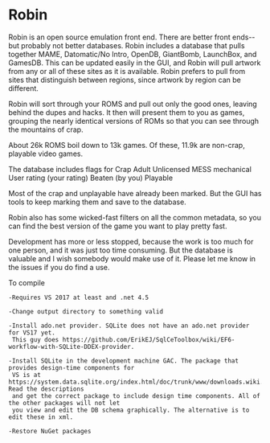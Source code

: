 # Robin
Robin is an open source emulation front end. There are better front ends--but probably not better databases. Robin includes a database that pulls together MAME, Datomatic/No Intro, OpenDB, GiantBomb, LaunchBox, and GamesDB. This can be updated easily in the GUI, and Robin will pull artwork from any or all of these sites as it is available. Robin prefers to pull from sites that distinguish between regions, since artwork by region can be different.

Robin will sort through your ROMS and pull out only the good ones, leaving behind the dupes and hacks. It then will present them to you as games, grouping the nearly identical versions of ROMs so that you can see through the mountains of crap.

About 26k ROMS boil down to 13k games. Of these, 11.9k are non-crap, playable video games.

The database includes flags for
	Crap
	Adult
	Unlicensed
	MESS mechanical
	User rating (your rating)
	Beaten (by you)
	Playable
	
Most of the crap and unplayable have already been marked. But the GUI has tools to keep marking them and save to the database.

Robin also has some wicked-fast filters on all the common metadata, so you can find the best version of the game you want to play pretty fast.

Development has more or less stopped, because the work is too much for one person, and it was just too time consuming. But the database is valuable and I wish somebody would make use of it. Please let me know in the issues if you do find a use.

To compile

	-Requires VS 2017 at least and .net 4.5

	-Change output directory to something valid

	-Install ado.net provider. SQLite does not have an ado.net provider for VS17 yet.
	 This guy does https://github.com/ErikEJ/SqlCeToolbox/wiki/EF6-workflow-with-SQLite-DDEX-provider.

	-Install SQLite in the development machine GAC. The package that provides design-time components for
	 VS is at https://system.data.sqlite.org/index.html/doc/trunk/www/downloads.wiki. Read the descriptions
	 and get the correct package to include design time components. All of the other packages will not let
	 you view and edit the DB schema graphically. The alternative is to edit these in xml.

	-Restore NuGet packages
